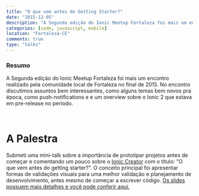 ```yaml
---
title: "O que vem antes do Getting Starter?"
date: "2015-12-05"
description: "A Segunda edição do Ionic Meetup Fortaleza foi mais um encontro realizado pela comunidade local de Fortaleza no final de 2015. No encontro discutimos assuntos bem interessantes, como alguns temas bem novos pra época, como push-notifications e e um overview sobre o Ionic 2 que estava em pre-release no período."
categories: [code, javascript, mobile]
location: "Fortaleza-CE"
comments: true
type: "talks"
---
```


### Resumo

A Segunda edição do Ionic Meetup Fortaleza foi mais um encontro realizado pela comunidade local de Fortaleza no final de 2015. No encontro discutimos assuntos bem interessantes, como alguns temas bem novos pra época, como push-notifications e e um overview sobre o Ionic 2 que estava em pre-release no período.

<br />

# A Palestra

Submeti uma mini-talk sobre a importância de prototipar projetos antes de começar e comentando um pouco sobre o [Ionic Creator](https://creator.ionic.io/) com o título: "O que vem antes do getting starter?". O conceito principal foi apresentar formas de validações visuais para uma melhor validação e planejamento de desenvolvimento, antes mesmo de começar a escrever código. [Os slides possuem mais detalhes e você pode conferir aqui.](https://felipesousa.github.io/talks/IonicMeetup/#/)

